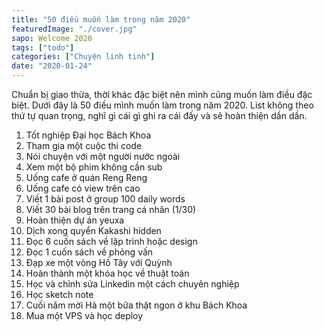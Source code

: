 ```yaml
---
title: "50 điều muốn làm trong năm 2020"
featuredImage: "./cover.jpg"
sapo: Welcome 2020
tags: ["todo"]
categories: ["Chuyện linh tinh"]
date: "2020-01-24"
---
```


Chuẩn bị giao thừa, thời khác đặc biệt nên mình cũng muốn làm điều đặc biệt. Dưới đây là 50 điều mình muốn làm trong năm 2020. List không theo thứ tự quan trọng, nghĩ gì cái gì ghi ra cái đấy và sẽ hoàn thiện dần dần.

1. Tốt nghiệp Đại học Bách Khoa
2. Tham gia một cuộc thi code
3. Nói chuyện với một người nước ngoài
4. Xem một bộ phim không cần sub
5. Uống cafe ở quán Reng Reng
6. Uống cafe có view trên cao
7. Viết 1 bài post ở group 100 daily words
8. Viết 30 bài blog trên trang cá nhân (1/30)
9. Hoàn thiện dự án yeuxa
10. Dịch xong quyển Kakashi hidden
11. Đọc 6 cuốn sách về lập trình hoặc design
12. Đọc 1 cuốn sách về phỏng vấn
13. Đạp xe một vòng Hồ Tây với Quỳnh
14. Hoàn thành một khóa học về thuật toán
15. Học và chỉnh sửa Linkedin một cách chuyên nghiệp
16. Học sketch note
17. Cuối năm mời Hà một bữa thật ngon ở khu Bách Khoa
18. Mua một VPS và học deploy
